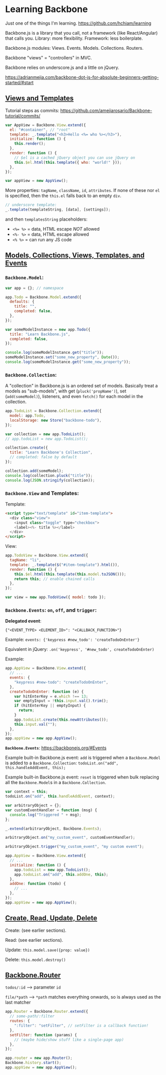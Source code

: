 # Learning Backbone

Just one of the things I'm learning. <https://github.com/hchiam/learning>

Backbone.js is a library that you call, not a framework (like React/Angular) that calls you. Library: more flexibility. Framework: less boilerplate.

Backbone.js modules: Views. Events. Models. Collections. Routers.

Backbone "views" = "controllers" in MVC.

Backbone relies on underscore.js and a little on jQuery.

<https://adrianmejia.com/backbone-dot-js-for-absolute-beginners-getting-started/#start>

## [Views and Templates](https://adrianmejia.com/backbone-dot-js-for-absolute-beginners-getting-started/#start)

Tutorial steps as commits: <https://github.com/amejiarosario/Backbone-tutorial/commits/>

```js
var AppView = Backbone.View.extend({
  el: "#container", // "root"
  template: _.template("<h3>Hello <%= who %></h3>"),
  initialize: function () {
    this.render();
  },
  render: function () {
    // $el is a cached jQuery object you can use jQuery on
    this.$el.html(this.template({ who: "world!" }));
  },
});

var appView = new AppView();
```

More properties: `tagName`, `className`, `id`, `attributes`. If none of these nor `el` is specified, then the `this.el` falls back to an empty `div`.

```js
// underscore template:
_.template(templateString, [data], [settings]);
```

and then `templatesString` placeholders:

- `<%= %>` = data, HTML escape _NOT_ allowed
- `<%- %>` = data, HTML escape allowed
- `<% %>` = can run any JS code

## [Models, Collections, Views, Templates, and Events](https://adrianmejia.com/backbone-js-for-absolute-beginners-getting-started-part-2/)

### `Backbone.Model`:

```js
var app = {}; // namespace

app.Todo = Backbone.Model.extend({
  defaults: {
    title: "",
    completed: false,
  },
});

var someModelInstance = new app.Todo({
  title: "Learn Backbone.js",
  completed: false,
});

console.log(someModelInstance.get("title"));
someModelInstance.set("some_new_property", Date());
console.log(someModelInstance.get("some_new_property"));
```

### `Backbone.Collection`:

A "collection" in Backbone.js is an ordered set of models. Basically treat a models as "sub-models", with get (`pluck('propName')`), set (`add(someModel)`), listeners, and even `fetch()` for each model in the collection.

```js
app.TodoList = Backbone.Collection.extend({
  model: app.Todo,
  localStorage: new Store("backbone-todo"),
});

var collection = new app.TodoList();
// app.todoList = new app.TodoList();

collection.create({
  title: "Learn Backbone's Collection",
  // completed: false by default
});

collection.add(someModel);
console.log(collection.pluck("title"));
console.log(JSON.stringify(collection));
```

### `Backbone.View` and Templates:

Template:

```html
<script type="text/template" id="item-template">
  <div class="view">
    <input class="toggle" type="checkbox">
    <label><%- title %></label>
  </div>
</script>
```

View:

```js
app.TodoView = Backbone.View.extend({
  tagName: "li",
  template: _.template($("#item-template").html()),
  render: function () {
    this.$el.html(this.template(this.model.toJSON()));
    return this; // enable chained calls
  },
});

var view = new app.TodoView({ model: todo });
```

### `Backbone.Events`: `on`, `off`, and `trigger`:

**Delegated event**:

`{"<EVENT_TYPE> <ELEMENT_ID>": "<CALLBACK_FUNCTION>"}`

Example: `events: {'keypress #new_todo': 'createTodoOnEnter'}`

Equivalent in jQuery: `.on('keypress', '#new_todo', createTodoOnEnter)`

Example:

```js
app.AppView = Backbone.View.extend({
  // ...
  events: {
    "keypress #new-todo": "createTodoOnEnter",
  },
  createTodoOnEnter: function (e) {
    var hitEnterKey = e.which !== 13;
    var emptyInput = !this.input.val().trim();
    if (hitEnterKey || emptyInput) {
      return;
    }
    app.todoList.create(this.newAttributes());
    this.input.val("");
  },
});
app.appView = new app.AppView();
```

**`Backbone.Events`**: <https://backbonejs.org/#Events>

Example built-in Backbone.js event: `add` is triggered when a `Backbone.Model` is added to a `Backbone.Collection`: `todoList.on("add", this.handleAddEvent, this);`

Example built-in Backbone.js event: `reset` is triggered when bulk replacing all the `Backbone.Model`s in a `Backbone.Collection`.

```js
var context = this;
todoList.on("add", this.handleAddEvent, context);
```

```js
var arbitraryObject = {};
var customEventHandler = function (msg) {
  console.log("Triggered " + msg);
};

_.extend(arbitraryObject, Backbone.Events);

arbitraryObject.on("my_custom_event", customEventHandler);

arbitraryObject.trigger("my_custom_event", "my custom event");
```

```js
app.AppView = Backbone.View.extend({
  // ...
  initialize: function () {
    app.todoList = new app.TodoList();
    app.todoList.on("add", this.addOne, this);
  },
  addOne: function (todo) {
    // ...
  },
});
app.appView = new app.AppView();
```

## [Create, Read, Update, Delete](https://adrianmejia.com/backbonejs-for-absolute-beginners-getting-started-part-3/)

Create: (see earlier sections).

Read: (see earlier sections).

Update: `this.model.save({prop: value})`

Delete: `this.model.destroy()`

## [Backbone.Router](https://adrianmejia.com/backbone-js-for-absolute-beginners-getting-started-part-4/)

`todos/:id` --> parameter `id`

`file/*path` --> `*path` matches everything onwards, so is always used as the last matcher

```js
app.Router = Backbone.Router.extend({
  // some-path/:filter
  routes: {
    ":filter": "setFilter", // setFilter is a callback function!
  },
  setFilter: function (params) {
    // (maybe hide/show stuff like a single-page app)
  },
});

app.router = new app.Router();
Backbone.history.start();
app.appView = new app.AppView();
```
